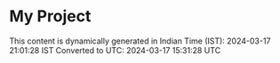 # My Project

This content is dynamically generated in Indian Time (IST): 2024-03-17 21:01:28 IST
Converted to UTC: 2024-03-17 15:31:28 UTC
